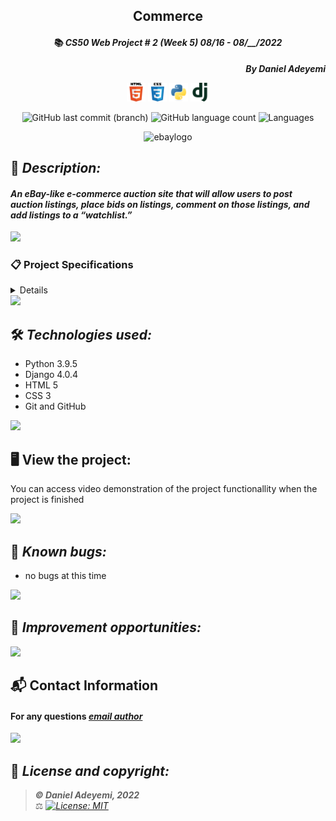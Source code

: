 ## <div align="center"> Commerce

#### <div align="center">📚 _CS50 Web Project # 2 (Week 5) 08/16 - 08/\_\_/2022_ </div>

**_<p align="right">By Daniel Adeyemi_**</p>

<p align="center">
<img alt="HTML5" width="30px" src="https://raw.githubusercontent.com/github/explore/80688e429a7d4ef2fca1e82350fe8e3517d3494d/topics/html/html.png" />
<img alt="CSS3" width="30px" src="https://raw.githubusercontent.com/github/explore/80688e429a7d4ef2fca1e82350fe8e3517d3494d/topics/css/css.png" />
<img src="https://raw.githubusercontent.com/devicons/devicon/master/icons/python/python-original.svg" alt="python" width="30"/>
<img alt="django" width="30px" src="https://raw.githubusercontent.com/devicons/devicon/master/icons/django/django-plain.svg" />

</p>
<div align="center">

![GitHub last commit (branch)](https://img.shields.io/github/last-commit/DanielAdeyemi/CS50W_Project_1/main?color=purple&style=for-the-badge)
![GitHub language count](https://img.shields.io/github/languages/count/DanielAdeyemi/CS50W_Project_1?color=purple&style=for-the-badge) ![Languages](https://img.shields.io/github/languages/top/DanielAdeyemi/CS50W_Project_1?color=purple&style=for-the-badge)

</div>
<p align="center"><img src="https://assets-global.website-files.com/600fe6e1ff56087409a9f096/60537020dbb180813c767e63_ebay.jpg" alt="ebaylogo" height="250px"/> </p>

## 🚩 _Description:_

#### **_An eBay-like e-commerce auction site that will allow users to post auction listings, place bids on listings, comment on those listings, and add listings to a “watchlist.”_**

<img src="https://raw.githubusercontent.com/andreasbm/readme/master/assets/lines/rainbow.png" />

<summary><h3>📋 Project Specifications </h3></summary>
<details>

|   #   |           Block            |                                                                                                                                     Task Description                                                                                                                                     | Status |
| :---: | :------------------------: | :--------------------------------------------------------------------------------------------------------------------------------------------------------------------------------------------------------------------------------------------------------------------------------------: | :----: |
| **0** |        **Project**         |                                                                                                                      **_Project creation and github link, README_**                                                                                                                      |   ✅   |
| **1** |         **Models**         |                                                                                                       **_Application should have at least 3 models in addition to `User` model_**                                                                                                        |   ❌   |
|  1a   |           Models           |                                                                                                                           Create a model for auction listings                                                                                                                            |   ❌   |
|  1b   |           Models           |                                                                                                                                 Create a model for bids                                                                                                                                  |   ❌   |
|  1c   |           Models           |                                                                                                                      Create a model for comments on auction listing                                                                                                                      |   ❌   |
| **2** |     **Create Listing**     |                                                                                                           **_Users should be able to visit a page to create a new listing._**                                                                                                            |   ❌   |
|  2a   |       Create Listing       |                                                                                  User should be able to specify a title for the listing, a text-based description, and what the starting bid should be.                                                                                  |   ❌   |
|  2b   |       Create Listing       |                                                                   Users should also optionally be able to provide a URL for an image for the listing and/or a category (e.g. Fashion, Toys, Electronics, Home, etc.).                                                                    |   ❌   |
| **3** |  **Active Listing Page**   |                                                                                               **_The default route should let users view all of the currently active auction listings._**                                                                                                |   ❌   |
|  3a   |    Active Listing Page     |                                                                     For each active listing, this page should display (at minimum) the title, description, current price, and photo (if one exists for the listing).                                                                     |   ❌   |
| **4** |      **Listing Page**      |                                         **_Clicking on a listing should take users to a page specific to that listing. On that page, users should be able to view all details about the listing, including the current price for the listing._**                                         |   ❌   |
|  4a   |        Listing Page        |                                                          If the user is signed in, the user should be able to add the item to their “Watchlist.” If the item is already on the watchlist, the user should be able to remove it.                                                          |   ❌   |
|  4b   |        Listing Page        | If the user is signed in, the user should be able to bid on the item. The bid must be at least as large as the starting bid, and must be greater than any other bids that have been placed (if any). If the bid doesn’t meet those criteria, the user should be presented with an error. |   ❌   |
|  4c   |        Listing Page        |                        If the user is signed in and is the one who created the listing, the user should have the ability to “close” the auction from this page, which makes the highest bidder the winner of the auction and makes the listing no longer active.                         |   ❌   |
|  4d   |        Listing Page        |                                                                                       If a user is signed in on a closed listing page, and the user has won that auction, the page should say so.                                                                                        |   ❌   |
|  4e   |        Listing Page        |                                                               Users who are signed in should be able to add comments to the listing page. The listing page should display all comments that have been made on the listing.                                                               |   ❌   |
| **5** |       **Watchlist**        |                                                                                                         **_Users who are signed in should be able to visit a Watchlist page._**                                                                                                          |   ❌   |
|  5a   |         Watchlist          |                                                          Watchlist should display all of the listings that a user has added to their watchlist. Clicking on any of those listings should take the user to that listing’s page.                                                           |   ❌   |
| **6** |       **Categories**       |                                                                                                **_Users should be able to visit a page that displays a list of all listing categories._**                                                                                                |   ❌   |
|  6a   |         Categories         |                                                                              Clicking on the name of any category should take the user to a page that displays all of the active listings in that category.                                                                              |   ❌   |
| **7** | **Django Admin Interface** |                                                               **_Via the Django admin interface, a site administrator should be able to view, add, edit, and delete any listings, comments, and bids made on the site._**                                                                |   ❌   |

<!-- ❌  ✅     -->

</details>
<img src="https://raw.githubusercontent.com/andreasbm/readme/master/assets/lines/rainbow.png" />

## 🛠️ _Technologies used:_

- Python 3.9.5
- Django 4.0.4
- HTML 5
- CSS 3
- Git and GitHub

<img src="https://raw.githubusercontent.com/andreasbm/readme/master/assets/lines/rainbow.png" />

## 🖥️ View the project:

You can access video demonstration of the project functionallity when the project is finished

<!-- [here](https://youtu.be/xdFXzDSagz0)    -->
<img src="https://raw.githubusercontent.com/andreasbm/readme/master/assets/lines/rainbow.png" />

## 🐛 _Known bugs:_

- no bugs at this time

<img src="https://raw.githubusercontent.com/andreasbm/readme/master/assets/lines/rainbow.png" />

## 🌟 _Improvement opportunities:_

<img src="https://raw.githubusercontent.com/andreasbm/readme/master/assets/lines/rainbow.png" />

## 📬 Contact Information

#### For any questions _[email author](mailto:adeyemidany+github@gmail.com?subject=[GitHubAPI])_

<img src="https://raw.githubusercontent.com/andreasbm/readme/master/assets/lines/rainbow.png" />

## 📘 _License and copyright:_

> **_© Daniel Adeyemi, 2022_**  
> ⚖️ _[![License: MIT](https://img.shields.io/badge/License-MIT-yellow.svg)](https://opensource.org/licenses/MIT)_
